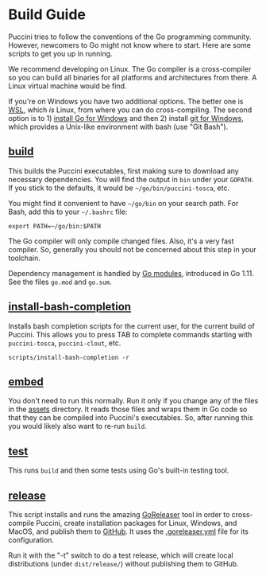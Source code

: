 Build Guide
===========

Puccini tries to follow the conventions of the Go programming community. However, newcomers to Go
might not know where to start. Here are some scripts to get you up in running.

We recommend developing on Linux. The Go compiler is a cross-compiler so you can build all binaries
for all platforms and architectures from there. A Linux virtual machine would be find.

If you're on Windows you have two additional options. The better one is
[WSL](https://learn.microsoft.com/en-us/windows/wsl/about), which *is* Linux, from where you can do
cross-compiling. The second option is to 1) [install Go for Windows](https://go.dev/doc/install)
and then 2) install [git for Windows](https://git-scm.com/download/win), which provides a Unix-like
environment with bash (use "Git Bash").

[build](build)
--------------

This builds the Puccini executables, first making sure to download any necessary dependencies.
You will find the output in `bin` under your `GOPATH`. If you stick to the defaults, it would
be `~/go/bin/puccini-tosca`, etc.

You might find it convenient to have `~/go/bin` on your search path. For Bash, add this to your
`~/.bashrc` file:

    export PATH=~/go/bin:$PATH

The Go compiler will only compile changed files. Also, it's a very fast compiler. So, generally you
should not be concerned about this step in your toolchain.

Dependency management is handled by [Go modules](https://github.com/golang/go/wiki/Modules),
introduced in Go 1.11. See the files `go.mod` and `go.sum`.

[install-bash-completion](install-bash-completion)
--------------------------------------------------

Installs bash completion scripts for the current user, for the current build of Puccini. This allows
you to press TAB to complete commands starting with `puccini-tosca`, `puccini-clout`, etc.

    scripts/install-bash-completion -r

[embed](embed)
--------------

You don't need to run this normally. Run it only if you change any of the files in the
[assets](../assets/) directory. It reads those files and wraps them in Go code so that they can be
compiled into Puccini's executables. So, after running this you would likely also want to re-run
`build`.

[test](test)
------------

This runs `build` and then some tests using Go's built-in testing tool.

[release](release)
------------------

This script installs and runs the amazing [GoReleaser](https://goreleaser.com/) tool in order to
cross-compile Puccini, create installation packages for Linux, Windows, and MacOS, and publish them
to [GitHub](https://github.com/tliron/puccini/releases). It uses the
[.goreleaser.yml](../.goreleaser.yml) file for its configuration.

Run it with the "-t" switch to do a test release, which will create local distributions (under
`dist/release/`) without publishing them to GitHub.
